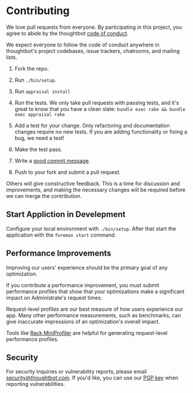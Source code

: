 # Contributing

We love pull requests from everyone.
By participating in this project,
you agree to abide by the thoughtbot [code of conduct].

We expect everyone to follow the code of conduct
anywhere in thoughtbot's project codebases,
issue trackers, chatrooms, and mailing lists.

1. Fork the repo.

1. Run `./bin/setup`.

1. Run `appraisal install`

1. Run the tests. We only take pull requests with passing tests, and it's great
   to know that you have a clean slate: `bundle exec rake && bundle exec appraisal rake`

1. Add a test for your change. Only refactoring and documentation changes
   require no new tests. If you are adding functionality or fixing a bug,
   we need a test!

1. Make the test pass.

1. Write a [good commit message][commit].

1. Push to your fork and submit a pull request.

Others will give constructive feedback.
This is a time for discussion and improvements,
and making the necessary changes will be required before we can
merge the contribution.

## Start Appliction in Develepment

Configure your local environment with `./bin/setup`.
After that start the application with the `foreman start` command.

## Performance Improvements

Improving our users' experience should be the primary goal of any optimization.

If you contribute a performance improvement,
you must submit performance profiles
that show that your optimizations
make a significant impact
on Administrate's request times.

Request-level profiles are our best measure
of how users experience our app.
Many other performance measurements,
such as benchmarks,
can give inaccurate impressions
of an optimization's overall impact.

Tools like [Rack MiniProfiler] are helpful
for generating request-level performance profiles.

## Security

For security inquiries or vulnerability reports, please email
<security@thoughtbot.com>.
If you'd like, you can use our [PGP key] when reporting vulnerabilities.

[code of conduct]: https://thoughtbot.com/open-source-code-of-conduct
[commit]: http://tbaggery.com/2008/04/19/a-note-about-git-commit-messages.html
[Rack MiniProfiler]: https://github.com/MiniProfiler/rack-mini-profiler
[PGP key]: https://thoughtbot.com/thoughtbot.asc

